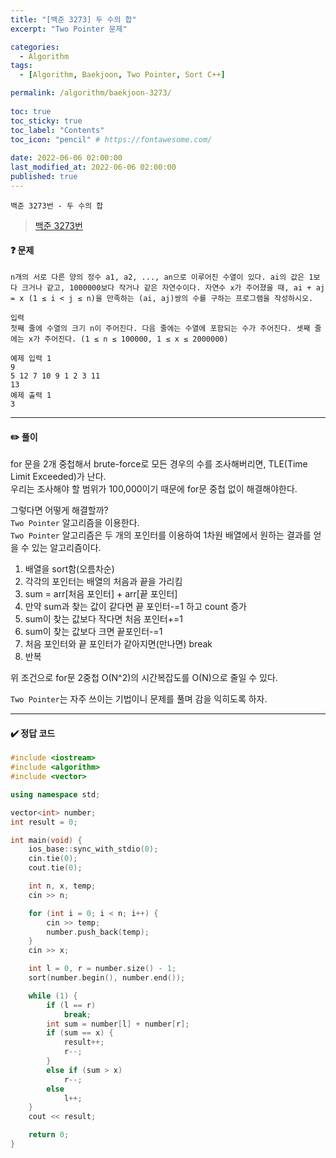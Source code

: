 ```yaml
---
title: "[백준 3273] 두 수의 합"
excerpt: "Two Pointer 문제"

categories:
  - Algorithm
tags:
  - [Algorithm, Baekjoon, Two Pointer, Sort C++]

permalink: /algorithm/baekjoon-3273/
 
toc: true
toc_sticky: true
toc_label: "Contents"
toc_icon: "pencil" # https://fontawesome.com/
 
date: 2022-06-06 02:00:00
last_modified_at: 2022-06-06 02:00:00
published: true
---
```


`백준 3273번 - 두 수의 합`  

> [백준 3273번](https://www.acmicpc.net/problem/3273)  

#### ❓ 문제

```
n개의 서로 다른 양의 정수 a1, a2, ..., an으로 이루어진 수열이 있다. ai의 값은 1보다 크거나 같고, 1000000보다 작거나 같은 자연수이다. 자연수 x가 주어졌을 때, ai + aj = x (1 ≤ i < j ≤ n)을 만족하는 (ai, aj)쌍의 수를 구하는 프로그램을 작성하시오.  
```

```
입력
첫째 줄에 수열의 크기 n이 주어진다. 다음 줄에는 수열에 포함되는 수가 주어진다. 셋째 줄에는 x가 주어진다. (1 ≤ n ≤ 100000, 1 ≤ x ≤ 2000000)  
```

```
예제 입력 1 
9
5 12 7 10 9 1 2 3 11
13
예제 출력 1
3
```  

---  

#### ✏️ 풀이

for 문을 2개 중첩해서 brute-force로 모든 경우의 수를 조사해버리면, TLE(Time Limit Exceeded)가 난다.  
우리는 조사해야 할 범위가 100,000이기 때문에 for문 중첩 없이 해결해야한다.  

그렇다면 어떻게 해결할까?  
`Two Pointer` 알고리즘을 이용한다.  
`Two Pointer` 알고리즘은 두 개의 포인터를 이용하여 1차원 배열에서 원하는 결과를 얻을 수 있는 알고리즘이다.  

1. 배열을 sort함(오름차순)  
1. 각각의 포인터는 배열의 처음과 끝을 가리킴  
1. sum = arr[처음 포인터] + arr[끝 포인터]
1. 만약 sum과 찾는 값이 같다면 끝 포인터-=1 하고 count 증가
1. sum이 찾는 값보다 작다면 처음 포인터+=1
1. sum이 찾는 값보다 크면 끝포인터-=1 
1. 처음 포인터와 끝 포인터가 같아지면(만나면) break
1. 반복

위 조건으로 for문 2중첩 O(N^2)의 시간복잡도를 O(N)으로 줄일 수 있다.  

`Two Pointer`는 자주 쓰이는 기법이니 문제를 풀며 감을 익히도록 하자.  

---

#### ✔️ 정답 코드

```cpp
#include <iostream>
#include <algorithm>
#include <vector>

using namespace std;

vector<int> number;
int result = 0;

int main(void) {
	ios_base::sync_with_stdio(0);
	cin.tie(0);
	cout.tie(0);

	int n, x, temp;
	cin >> n;

	for (int i = 0; i < n; i++) {
		cin >> temp;
		number.push_back(temp);
	}
	cin >> x;

	int l = 0, r = number.size() - 1;
	sort(number.begin(), number.end());

	while (1) {
		if (l == r)
			break;
		int sum = number[l] + number[r];
		if (sum == x) {
			result++;
			r--;
		}
		else if (sum > x)
			r--;
		else
			l++;
	}
	cout << result;

	return 0;
}
```